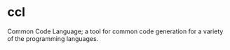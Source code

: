 # ccl
Common Code Language; a tool for common code generation for a variety of the programming languages.
